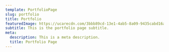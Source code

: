 ```yaml
---
template: PortfolioPage
slug: portfolio
title: Portfolio
featuredImage: https://ucarecdn.com/3bbb89cd-13e1-4ab5-8a09-9435cabd16ad/
subtitle: This is the portfolio page subtitle.
meta:
  description: This is a meta description.
  title: Portfolio Page
---
```

